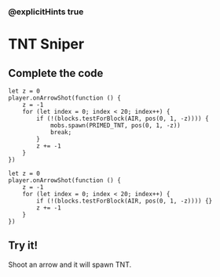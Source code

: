 ### @explicitHints true

# TNT Sniper

## Complete the code

```blocks
let z = 0
player.onArrowShot(function () {
    z = -1
    for (let index = 0; index < 20; index++) {
        if (!(blocks.testForBlock(AIR, pos(0, 1, -z)))) {
            mobs.spawn(PRIMED_TNT, pos(0, 1, -z))
            break;
        }
        z += -1
    }
})
```

```template
let z = 0
player.onArrowShot(function () {
    z = -1
    for (let index = 0; index < 20; index++) {
        if (!(blocks.testForBlock(AIR, pos(0, 1, -z)))) {}
        z += -1
    }
})
```

## Try it!

Shoot an arrow and it will spawn TNT.